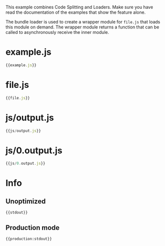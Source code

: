This example combines Code Splitting and Loaders. Make sure you have read the documentation of the examples that show the feature alone.

The bundle loader is used to create a wrapper module for `file.js` that loads this module on demand. The wrapper module returns a function that can be called to asynchronously receive the inner module.

# example.js

``` javascript
{{example.js}}
```

# file.js

``` javascript
{{file.js}}
```


# js/output.js

``` javascript
{{js/output.js}}
```

# js/0.output.js

``` javascript
{{js/0.output.js}}
```

# Info

## Unoptimized

```
{{stdout}}
```

## Production mode

```
{{production:stdout}}
```
